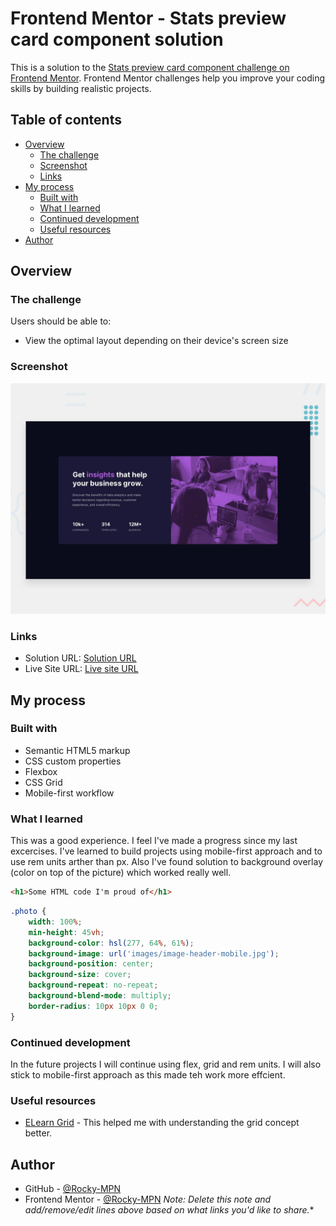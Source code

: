 # Frontend Mentor - Stats preview card component solution

This is a solution to the [Stats preview card component challenge on Frontend Mentor](https://www.frontendmentor.io/challenges/stats-preview-card-component-8JqbgoU62). Frontend Mentor challenges help you improve your coding skills by building realistic projects. 

## Table of contents

- [Overview](#overview)
  - [The challenge](#the-challenge)
  - [Screenshot](#screenshot)
  - [Links](#links)
- [My process](#my-process)
  - [Built with](#built-with)
  - [What I learned](#what-i-learned)
  - [Continued development](#continued-development)
  - [Useful resources](#useful-resources)
- [Author](#author)


## Overview

### The challenge

Users should be able to:

- View the optimal layout depending on their device's screen size

### Screenshot

![](design/desktop-preview.jpg)


### Links

- Solution URL: [Solution URL](https://github.com/Rocky-MPN/Frontend/tree/main/FrontEndMentor-Stats-Preview-Card-Component)
- Live Site URL: [Live site URL](https://rocky-mpn.github.io/Stats-Preview-Component/)

## My process

### Built with

- Semantic HTML5 markup
- CSS custom properties
- Flexbox
- CSS Grid
- Mobile-first workflow

### What I learned

This was a good experience. I feel I've made a progress since my last excercises.
I've learned to build projects using mobile-first approach and to use rem units arther than px.
Also I've found solution to background overlay (color on top of the picture) which worked really well.

```html
<h1>Some HTML code I'm proud of</h1>
```
```css
.photo {
    width: 100%;
    min-height: 45vh;
    background-color: hsl(277, 64%, 61%);
    background-image: url('images/image-header-mobile.jpg');
    background-position: center;
    background-size: cover;
    background-repeat: no-repeat;
    background-blend-mode: multiply;
    border-radius: 10px 10px 0 0;
}

```

### Continued development

In the future projects I will continue using flex, grid and rem units. 
I will also stick to mobile-first approach as this made teh work more effcient.

### Useful resources

- [ELearn Grid](https://learncssgrid.com/) - This helped me with understanding the grid concept better.


## Author

- GitHub - [@Rocky-MPN](https://github.com/Rocky-MPN)
- Frontend Mentor - [@Rocky-MPN](https://www.frontendmentor.io/profile/Rocky-MPN)
*Note: Delete this note and add/remove/edit lines above based on what links you'd like to share.**


